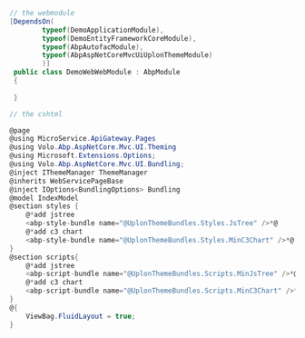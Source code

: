 ﻿```C#
// the webmodule
[DependsOn(
        typeof(DemoApplicationModule),
        typeof(DemoEntityFrameworkCoreModule),
        typeof(AbpAutofacModule),
        typeof(AbpAspNetCoreMvcUiUplonThemeModule)
        )]
 public class DemoWebWebModule : AbpModule
 {
     
 }
```

```C#
// the cshtml

@page
@using MicroService.ApiGateway.Pages
@using Volo.Abp.AspNetCore.Mvc.UI.Theming
@using Microsoft.Extensions.Options;
@using Volo.Abp.AspNetCore.Mvc.UI.Bundling;
@inject IThemeManager ThemeManager
@inherits WebServicePageBase
@inject IOptions<BundlingOptions> Bundling
@model IndexModel
@section styles {
    @*add jstree
    <abp-style-bundle name="@UplonThemeBundles.Styles.JsTree" />*@
    @*add c3 chart
    <abp-style-bundle name="@UplonThemeBundles.Styles.MinC3Chart" />*@
}
@section scripts{
    @*add jstree
    <abp-script-bundle name="@UplonThemeBundles.Scripts.MinJsTree" />*@
    @*add c3 chart
    <abp-script-bundle name="@UplonThemeBundles.Scripts.MinC3Chart" />*@
}
@{
    ViewBag.FluidLayout = true;
}
```
